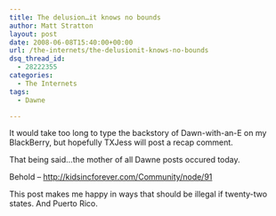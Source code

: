 ```yaml
---
title: The delusion…it knows no bounds
author: Matt Stratton
layout: post
date: 2008-06-08T15:40:00+00:00
url: /the-internets/the-delusionit-knows-no-bounds
dsq_thread_id:
  - 28222355
categories:
  - The Internets
tags:
  - Dawne

---
```

It would take too long to type the backstory of Dawn-with-an-E on my BlackBerry, but hopefully TXJess will post a recap comment.

That being said&#8230;the mother of all Dawne posts occured today.

Behold &#8211; http://kidsincforever.com/Community/node/91

This post makes me happy in ways that should be illegal if twenty-two states. And Puerto Rico.